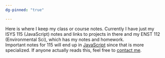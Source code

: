 ```yaml
---
dg-pinned: "true"

---
```

Here is where I keep my class or course notes. Currently I have just my ISYS 115 (JavaScript) notes and links to projects in there and my ENST 112 (Environmental Sci), which has my notes and homework. 
<br>
Important notes for 115 will end up in [JavaScript](/tech/javascript/index.md) since that is more specialized. If anyone actually reads this, feel free to [contact me](/resources/contact.md).   